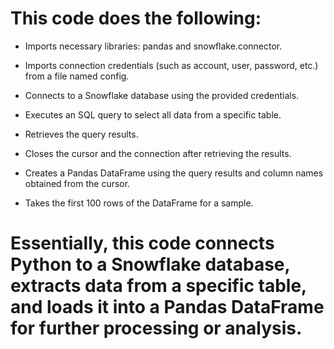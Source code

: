 # This code does the following:

- Imports necessary libraries: pandas and snowflake.connector.

- Imports connection credentials (such as account, user, password, etc.) from a file named config.

- Connects to a Snowflake database using the provided credentials.

- Executes an SQL query to select all data from a specific table.

- Retrieves the query results.

- Closes the cursor and the connection after retrieving the results.

- Creates a Pandas DataFrame using the query results and column names obtained from the cursor.

- Takes the first 100 rows of the DataFrame for a sample.

# Essentially, this code connects Python to a Snowflake database, extracts data from a specific table, and loads it into a Pandas DataFrame for further processing or analysis.
